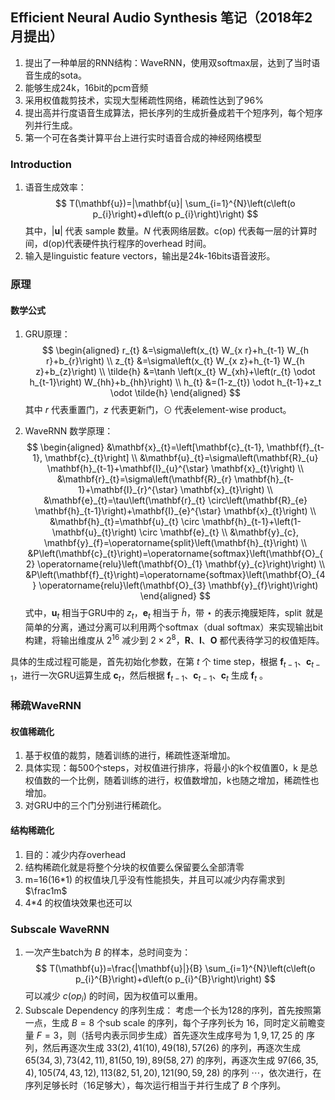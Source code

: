 <!--
 * @Author: error: git config user.name && git config user.email & please set dead value or install git
 * @Date: 2022-06-23 15:38:49
 * @LastEditors: error: git config user.name && git config user.email & please set dead value or install git
 * @LastEditTime: 2022-06-24 17:33:52
 * @FilePath: \PA\wavernn.md
 * @Description: 这是默认设置,请设置`customMade`, 打开koroFileHeader查看配置 进行设置: https://github.com/OBKoro1/koro1FileHeader/wiki/%E9%85%8D%E7%BD%AE
-->
## Efficient Neural Audio Synthesis 笔记（2018年2月提出）
1. 提出了一种单层的RNN结构：WaveRNN，使用双softmax层，达到了当时语音生成的sota。
2. 能够生成24k，16bit的pcm音频
3. 采用权值裁剪技术，实现大型稀疏性网络，稀疏性达到了96%
4. 提出高并行度语音生成算法，把长序列的生成折叠成若干个短序列，每个短序列并行生成。
5. 第一个可在各类计算平台上进行实时语音合成的神经网络模型

   
### Introduction
1. 语音生成效率：
$$
T(\mathbf{u})=|\mathbf{u}| \sum_{i=1}^{N}\left(c\left(o p_{i}\right)+d\left(o p_{i}\right)\right)
$$
其中，$|\mathbf{u}|$ 代表 sample 数量。$N$ 代表网络层数。c(op) 代表每一层的计算时间，d(op)代表硬件执行程序的overhead 时间。
2. 输入是linguistic feature vectors，输出是24k-16bits语音波形。

### 原理

#### 数学公式
1. GRU原理：
$$
\begin{aligned}
r_{t} &=\sigma\left(x_{t} W_{x r}+h_{t-1} W_{h r}+b_{r}\right) \\
z_{t} &=\sigma\left(x_{t} W_{x z}+h_{t-1} W_{h z}+b_{z}\right) \\
\tilde{h} &=\tanh \left(x_{t} W_{xh}+\left(r_{t} \odot h_{t-1}\right) W_{hh}+b_{hh}\right) \\
h_{t} &=(1-z_{t}) \odot h_{t-1}+z_t \odot \tilde{h}
\end{aligned}
$$
其中 $r$ 代表重置门，$z$ 代表更新门，$\odot$ 代表element-wise product。

2. WaveRNN 数学原理：
$$
\begin{aligned}
&\mathbf{x}_{t}=\left[\mathbf{c}_{t-1}, \mathbf{f}_{t-1}, \mathbf{c}_{t}\right] \\
&\mathbf{u}_{t}=\sigma\left(\mathbf{R}_{u} \mathbf{h}_{t-1}+\mathbf{I}_{u}^{\star} \mathbf{x}_{t}\right) \\
&\mathbf{r}_{t}=\sigma\left(\mathbf{R}_{r} \mathbf{h}_{t-1}+\mathbf{I}_{r}^{\star} \mathbf{x}_{t}\right) \\
&\mathbf{e}_{t}=\tau\left(\mathbf{r}_{t} \circ\left(\mathbf{R}_{e} \mathbf{h}_{t-1}\right)+\mathbf{I}_{e}^{\star} \mathbf{x}_{t}\right) \\
&\mathbf{h}_{t}=\mathbf{u}_{t} \circ \mathbf{h}_{t-1}+\left(1-\mathbf{u}_{t}\right) \circ \mathbf{e}_{t} \\
&\mathbf{y}_{c}, \mathbf{y}_{f}=\operatorname{split}\left(\mathbf{h}_{t}\right) \\
&P\left(\mathbf{c}_{t}\right)=\operatorname{softmax}\left(\mathbf{O}_{2} \operatorname{relu}\left(\mathbf{O}_{1} \mathbf{y}_{c}\right)\right) \\
&P\left(\mathbf{f}_{t}\right)=\operatorname{softmax}\left(\mathbf{O}_{4} \operatorname{relu}\left(\mathbf{O}_{3} \mathbf{y}_{f}\right)\right)
\end{aligned}
$$
式中，$\mathbf{u}_{t}$ 相当于GRU中的 $z_t$，$\mathbf{e}_t$ 相当于 $\tilde{{h}}$，带 $\star$ 的表示掩膜矩阵，$\operatorname{split}$ 就是简单的分离，通过分离可以利用两个softmax（dual softmax）来实现输出bit构建，将输出维度从 $2^{16}$ 减少到 $2 \times 2^8$，$\mathbf{R}、\mathbf{I}、\mathbf{O}$ 都代表待学习的权值矩阵。

具体的生成过程可能是，首先初始化参数，在第 $t$ 个 time step，根据 $\mathbf{f}_{t-1}、\mathbf{c}_{t-1}$，进行一次GRU运算生成 $\mathbf{c}_{t}$，然后根据 $\mathbf{f}_{t-1}、\mathbf{c}_{t-1}、\mathbf{c}_{t}$ 生成 $\mathbf{f}_{t}$ 。

### 稀疏WaveRNN

#### 权值稀疏化
1. 基于权值的裁剪，随着训练的进行，稀疏性逐渐增加。
2. 具体实现：每500个steps，对权值进行排序，将最小的k个权值置0，k 是总权值数的一个比例，随着训练的进行，权值数增加，k也随之增加，稀疏性也增加。
3. 对GRU中的三个门分别进行稀疏化。

#### 结构稀疏化
1. 目的：减少内存overhead
2. 结构稀疏化就是将整个分块的权值要么保留要么全部清零
3. m=16(16*1) 的权值块几乎没有性能损失，并且可以减少内存需求到 $\frac1m$
4. 4*4 的权值块效果也还可以

### Subscale WaveRNN
1. 一次产生batch为 $B$ 的样本，总时间变为：
$$
T(\mathbf{u})=\frac{|\mathbf{u}|}{B} \sum_{i=1}^{N}\left(c\left(o p_{i}^{B}\right)+d\left(o p_{i}^{B}\right)\right)
$$
可以减少 $c\left(o p_{i}\right)$ 的时间，因为权值可以重用。
2. Subscale Dependency 的序列生成：
    考虑一个长为128的序列，首先按照第一点，生成 $B=8$ 个sub scale 的序列，每个子序列长为 $16$，同时定义前瞻变量 $F=3$，则（括号内表示同步生成）首先逐次生成序号为 $1, 9, 17, 25$ 的 序列，然后再逐次生成 $33(2), 41(10), 49(18), 57(26)$ 的序列，再逐次生成 $65(34, 3), 73(42, 11), 81(50, 19), 89(58, 27)$ 的序列，再逐次生成 $97(66, 35, 4), 105(74, 43, 12), 113(82, 51, 20), 121(90, 59, 28)$ 的序列 $\cdots$，依次进行，在序列足够长时（$16$足够大），每次运行相当于并行生成了 $B$ 个序列。
